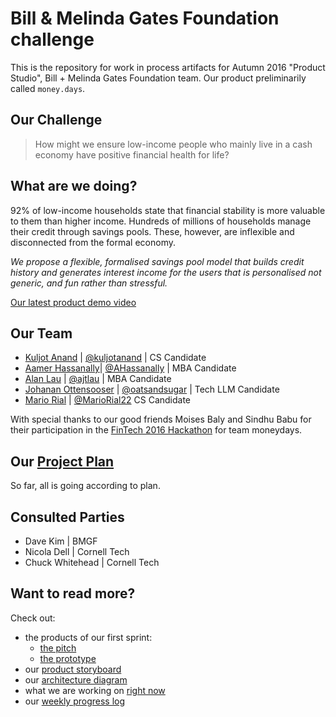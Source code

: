 # Bill & Melinda Gates Foundation challenge

This is the repository for work in process artifacts for Autumn 2016 "Product Studio", Bill + Melinda Gates Foundation team. Our product preliminarily called `money.days`.

## Our Challenge

> How might we ensure low-income people who mainly live in a cash economy have positive financial health for life?	

## What are we doing?

92% of low-income households state that financial stability is more valuable to them than higher income. Hundreds of millions of households manage their credit through savings pools. These, however, are inflexible and disconnected from the formal economy. 

*We propose a flexible, formalised savings pool model that builds credit history and generates interest income for the users that is personalised not generic, and fun rather than stressful.*

[Our latest product demo video](https://vimeo.com/185554227)

## Our Team

- [Kuljot Anand](https://www.linkedin.com/in/kuljot-kj-anand-93925915) | [@kuljotanand](https://github.com/kuljotanand) | CS Candidate
- [Aamer Hassanally](https://in.linkedin.com/in/aamer-hassanally-a067ba27)| [@AHassanally](https://github.com/AHassanally) | MBA Candidate
- [Alan Lau](https://www.linkedin.com/in/ajtlau) | [@ajtlau](https://github.com/ajtlau) | MBA Candidate
- [Johanan Ottensooser](https://au.linkedin.com/in/jottensooser) | [@oatsandsugar](https://github.com/oatsandsugar) | Tech LLM Candidate
- [Mario Rial](https://www.linkedin.com/in/mariorial/en) | [@MarioRial22](https://github.com/MarioRial22) CS Candidate

With special thanks to our good friends Moises Baly and Sindhu Babu for their participation in the [FinTech 2016 Hackathon](https://fintechhackathon2016.splashthat.com/) for team moneydays.

## Our [Project Plan](https://docs.google.com/a/cornell.edu/spreadsheets/d/1T09RqzKAFhpwzhwkpHzgbZmC5lsfLfuER64F3gPBU5w/edit?usp=sharing)
So far, all is going according to plan.

## Consulted Parties
* Dave Kim | BMGF
* Nicola Dell | Cornell Tech
* Chuck Whitehead | Cornell Tech

## Want to read more? 

Check out:
* the products of our first sprint:
  * [the pitch](https://github.com/Cash-Economy/BMGF/blob/master/Artifacts/Pitch/Jabberwocky%205.key)
  * [the prototype](https://marvelapp.com/i19c9a)
* our [product storyboard](https://raw.githubusercontent.com/Cash-Economy/BMGF/master/Artifacts/elements/storyboard/Storyboard%20v1.jpg)
* our [architecture diagram](https://vimeo.com/188220559)
* what we are working on [right now](https://github.com/Cash-Economy/BMGF/issues)
* our [weekly progress log](https://github.com/Cash-Economy/BMGF/blob/master/process/Weekly%20Progress%20Log.md)
